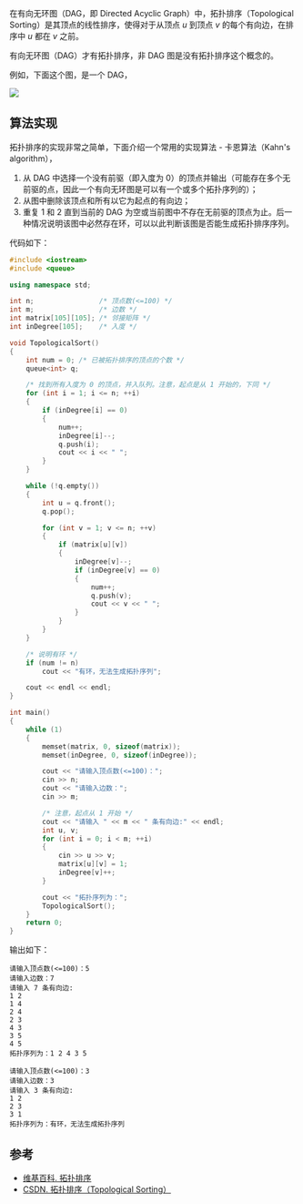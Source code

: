 在有向无环图（DAG，即 Directed Acyclic Graph）中，拓扑排序（Topological Sorting）是其顶点的线性排序，使得对于从顶点 $u$ 到顶点 $v$ 的每个有向边，在排序中 $u$ 都在 $v$ 之前。

有向无环图（DAG）才有拓扑排序，非 DAG 图是没有拓扑排序这个概念的。

例如，下面这个图，是一个 DAG，

![](https://resource.ethsonliu.com/image/20200105_01.png)



## 算法实现

拓扑排序的实现非常之简单，下面介绍一个常用的实现算法 - 卡恩算法（Kahn's algorithm），

1. 从 DAG 中选择一个没有前驱（即入度为 0）的顶点并输出（可能存在多个无前驱的点，因此一个有向无环图是可以有一个或多个拓扑序列的）；
2. 从图中删除该顶点和所有以它为起点的有向边；
3. 重复 1 和 2 直到当前的 DAG 为空或当前图中不存在无前驱的顶点为止。后一种情况说明该图中必然存在环，可以以此判断该图是否能生成拓扑排序序列。

代码如下：

```c++
#include <iostream>
#include <queue>

using namespace std;

int n;                /* 顶点数(<=100) */
int m;                /* 边数 */
int matrix[105][105]; /* 邻接矩阵 */
int inDegree[105];    /* 入度 */

void TopologicalSort()
{
	int num = 0; /* 已被拓扑排序的顶点的个数 */
	queue<int> q;

	/* 找到所有入度为 0 的顶点，并入队列。注意，起点是从 1 开始的，下同 */
	for (int i = 1; i <= n; ++i)
	{
		if (inDegree[i] == 0)
		{
			num++;
			inDegree[i]--;
			q.push(i);
			cout << i << " ";
		}
	}

	while (!q.empty())
	{
		int u = q.front();
		q.pop();

		for (int v = 1; v <= n; ++v)
		{
			if (matrix[u][v])
			{
				inDegree[v]--;
				if (inDegree[v] == 0)
				{
					num++;
					q.push(v);
					cout << v << " ";
				}
			}
		}
	}

	/* 说明有环 */
	if (num != n)
		cout << "有环，无法生成拓扑序列";

	cout << endl << endl;
}

int main()
{
	while (1)
	{
		memset(matrix, 0, sizeof(matrix));
		memset(inDegree, 0, sizeof(inDegree));

		cout << "请输入顶点数(<=100)：";
		cin >> n;
		cout << "请输入边数：";
		cin >> m;

        /* 注意，起点从 1 开始 */
		cout << "请输入 " << m << " 条有向边:" << endl;
		int u, v;
		for (int i = 0; i < m; ++i)
		{
			cin >> u >> v;
			matrix[u][v] = 1;
			inDegree[v]++;
		}

		cout << "拓扑序列为：";
		TopologicalSort();
	}
	return 0;
}
```

输出如下：

```plaintext
请输入顶点数(<=100)：5
请输入边数：7
请输入 7 条有向边:
1 2
1 4
2 4
2 3
4 3
3 5
4 5
拓扑序列为：1 2 4 3 5

请输入顶点数(<=100)：3
请输入边数：3
请输入 3 条有向边:
1 2
2 3
3 1
拓扑序列为：有环，无法生成拓扑序列
```

## 参考

- [维基百科. 拓扑排序](https://zh.wikipedia.org/wiki/%E6%8B%93%E6%92%B2%E6%8E%92%E5%BA%8F)
- [CSDN. 拓扑排序（Topological Sorting）](https://blog.csdn.net/lisonglisonglisong/article/details/45543451)

